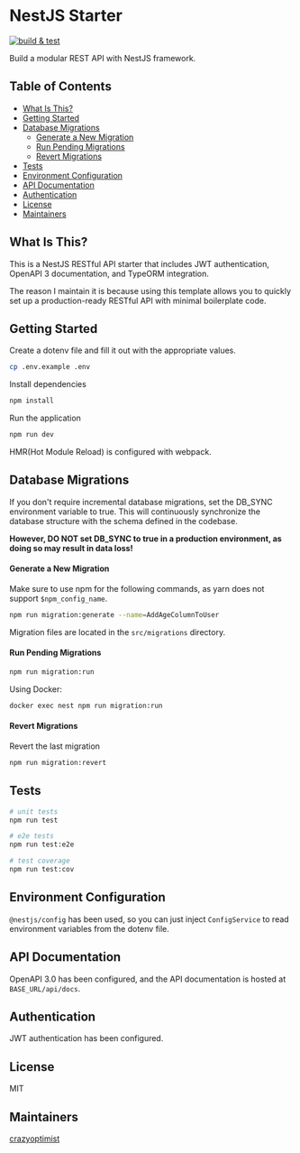 # NestJS Starter

[![build & test](https://github.com/crazyoptimist/nest-starter/actions/workflows/build.yml/badge.svg)](https://github.com/crazyoptimist/nest-starter/actions/workflows/build.yml)

Build a modular REST API with NestJS framework.

## Table of Contents

- [What Is This?](#what-is-this)
- [Getting Started](#getting-started)
- [Database Migrations](#database-migrations)
  - [Generate a New Migration](#generate-a-new-migration)
  - [Run Pending Migrations](#run-pending-migrations)
  - [Revert Migrations](#revert-migrations)
- [Tests](#tests)
- [Environment Configuration](#environment-configuration)
- [API Documentation](#api-documentation)
- [Authentication](#authentication)
- [License](#license)
- [Maintainers](#maintainers)

## What Is This?

This is a NestJS RESTful API starter that includes JWT authentication, OpenAPI 3 documentation, and TypeORM integration.

The reason I maintain it is because using this template allows you to quickly set up a production-ready RESTful API with minimal boilerplate code.

## Getting Started

Create a dotenv file and fill it out with the appropriate values.

```bash
cp .env.example .env
```

Install dependencies

```bash
npm install
```

Run the application

```bash
npm run dev
```

HMR(Hot Module Reload) is configured with webpack.

## Database Migrations

If you don't require incremental database migrations, set the DB_SYNC environment variable to true. This will continuously synchronize the database structure with the schema defined in the codebase.

__However, DO NOT set DB_SYNC to true in a production environment, as doing so may result in data loss!__

#### Generate a New Migration

Make sure to use npm for the following commands, as yarn does not support `$npm_config_name`.

```bash
npm run migration:generate --name=AddAgeColumnToUser
```

Migration files are located in the `src/migrations` directory.

#### Run Pending Migrations

```bash
npm run migration:run
```

Using Docker:

```bash
docker exec nest npm run migration:run
```

#### Revert Migrations

Revert the last migration

```bash
npm run migration:revert
```

## Tests

```bash
# unit tests
npm run test

# e2e tests
npm run test:e2e

# test coverage
npm run test:cov
```

## Environment Configuration

`@nestjs/config` has been used, so you can just inject `ConfigService` to read environment variables from the dotenv file.

## API Documentation

OpenAPI 3.0 has been configured, and the API documentation is hosted at `BASE_URL/api/docs`.

## Authentication

JWT authentication has been configured.

## License

MIT

## Maintainers

[crazyoptimist](https://crazyoptimist.net)
